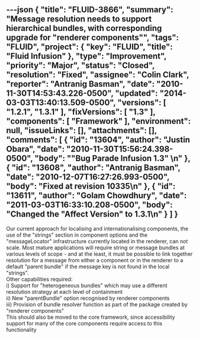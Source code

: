 ---json
{
  "title": "FLUID-3866",
  "summary": "Message resolution needs to support hierarchical bundles, with corresponding upgrade for \"renderer components\"",
  "tags": "FLUID",
  "project": {
    "key": "FLUID",
    "title": "Fluid Infusion"
  },
  "type": "Improvement",
  "priority": "Major",
  "status": "Closed",
  "resolution": "Fixed",
  "assignee": "Colin Clark",
  "reporter": "Antranig Basman",
  "date": "2010-11-30T14:53:43.226-0500",
  "updated": "2014-03-03T13:40:13.509-0500",
  "versions": [
    "1.2.1",
    "1.3.1"
  ],
  "fixVersions": [
    "1.3"
  ],
  "components": [
    "Framework"
  ],
  "environment": null,
  "issueLinks": [],
  "attachments": [],
  "comments": [
    {
      "id": "13604",
      "author": "Justin Obara",
      "date": "2010-11-30T15:56:24.398-0500",
      "body": "\"Bug Parade Infusion 1.3\"&#x20;\n"
    },
    {
      "id": "13608",
      "author": "Antranig Basman",
      "date": "2010-12-07T16:27:26.993-0500",
      "body": "Fixed at revision 10335\n"
    },
    {
      "id": "13611",
      "author": "Golam Chowdhury",
      "date": "2011-03-03T16:33:10.208-0500",
      "body": "Changed the \"Affect Version\" to 1.3.1\n"
    }
  ]
}
---
Our current approach for localising and internationalising components, the use of the "strings" section in component options and the "messageLocator" infrastructure currently located in the renderer, can not scale. Most mature applications will require string or message bundles at various levels of scope - and at the least, it must be possible to link together resolution for a message from either a component or in the renderer to a default "parent bundle" if the message key is not found in the local "strings".\
Other capabilities required: \
i) Support for "heterogeneous bundles" which may use a different resolution strategy at each level of containment\
ii) New "parentBundle" option recognised by renderer components\
iii) Provision of bundle resolver function as part of the package created by "renderer components"\
This should also be moved to the core framework, since accessibility support for many of the core components require access to this functionality

        